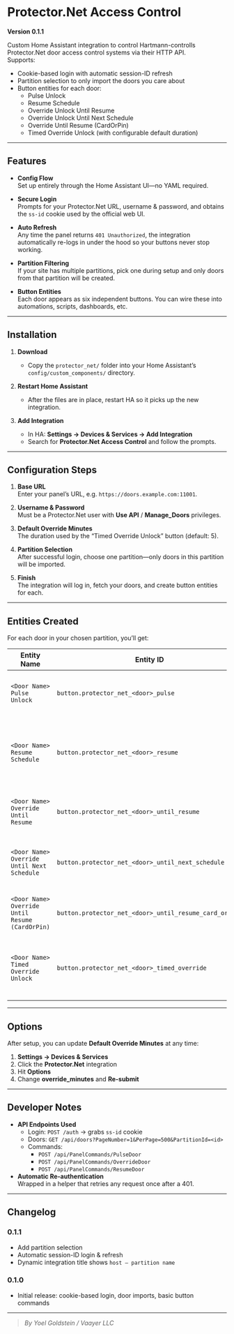 # Protector.Net Access Control

**Version 0.1.1**

Custom Home Assistant integration to control Hartmann-controlls Protector.Net door access control systems via their HTTP API.  
Supports:

- Cookie-based login with automatic session-ID refresh  
- Partition selection to only import the doors you care about  
- Button entities for each door:
  - Pulse Unlock
  - Resume Schedule
  - Override Unlock Until Resume
  - Override Unlock Until Next Schedule
  - Override Until Resume (CardOrPin)
  - Timed Override Unlock (with configurable default duration)

---

## Features

- **Config Flow**  
  Set up entirely through the Home Assistant UI—no YAML required.

- **Secure Login**  
  Prompts for your Protector.Net URL, username & password, and obtains the `ss-id` cookie used by the official web UI.

- **Auto Refresh**  
  Any time the panel returns `401 Unauthorized`, the integration automatically re-logs in under the hood so your buttons never stop working.

- **Partition Filtering**  
  If your site has multiple partitions, pick one during setup and only doors from that partition will be created.

- **Button Entities**  
  Each door appears as six independent buttons. You can wire these into automations, scripts, dashboards, etc.

---

## Installation

1. **Download**  
   - Copy the `protector_net/` folder into your Home Assistant’s `config/custom_components/` directory.

2. **Restart Home Assistant**  
   - After the files are in place, restart HA so it picks up the new integration.

3. **Add Integration**  
   - In HA: **Settings → Devices & Services → Add Integration**  
   - Search for **Protector.Net Access Control** and follow the prompts.

---

## Configuration Steps

1. **Base URL**  
   Enter your panel’s URL, e.g. `https://doors.example.com:11001`.

2. **Username & Password**  
   Must be a Protector.Net user with **Use API** / **Manage_Doors** privileges.

3. **Default Override Minutes**  
   The duration used by the “Timed Override Unlock” button (default: 5).

4. **Partition Selection**  
   After successful login, choose one partition—only doors in this partition will be imported.

5. **Finish**  
   The integration will log in, fetch your doors, and create button entities for each.

---

## Entities Created

For each door in your chosen partition, you’ll get:

| Entity Name                                  | Entity ID                             | Action                                                         |
| -------------------------------------------- | ------------------------------------- | -------------------------------------------------------------- |
| `<Door Name> Pulse Unlock`                   | `button.protector_net_<door>_pulse`   | Briefly pulses the door unlock relay                          |
| `<Door Name> Resume Schedule`                | `button.protector_net_<door>_resume`  | Cancels any override and returns to the normal schedule       |
| `<Door Name> Override Until Resume`          | `button.protector_net_<door>_until_resume` | Overrides schedule until manually resumed                 |
| `<Door Name> Override Until Next Schedule`   | `button.protector_net_<door>_until_next_schedule` | Overrides until the panel’s next scheduled event      |
| `<Door Name> Override Until Resume (CardOrPin)` | `button.protector_net_<door>_until_resume_card_or_pin` | Override until someone uses card or PIN  |
| `<Door Name> Timed Override Unlock`          | `button.protector_net_<door>_timed_override` | Override for the default minutes, then resume schedule    |

---

## Options

After setup, you can update **Default Override Minutes** at any time:

1. **Settings → Devices & Services**  
2. Click the **Protector.Net** integration  
3. Hit **Options**  
4. Change **override_minutes** and **Re-submit**

---

## Developer Notes

- **API Endpoints Used**  
  - Login: `POST /auth` → grabs `ss-id` cookie  
  - Doors: `GET /api/doors?PageNumber=1&PerPage=500&PartitionId=<id>`  
  - Commands:
    - `POST /api/PanelCommands/PulseDoor`
    - `POST /api/PanelCommands/OverrideDoor`
    - `POST /api/PanelCommands/ResumeDoor`
- **Automatic Re-authentication**  
  Wrapped in a helper that retries any request once after a 401.

---

## Changelog

### 0.1.1
- Add partition selection  
- Automatic session-ID login & refresh  
- Dynamic integration title shows `host – partition name`  

### 0.1.0
- Initial release: cookie-based login, door imports, basic button commands  

---

> _By Yoel Goldstein / Vaayer LLC_
